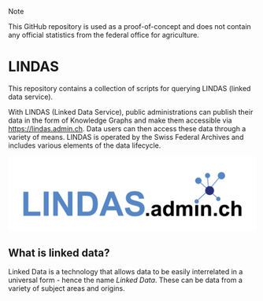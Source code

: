 > [!NOTE]
> This GitHub repository is used as a proof-of-concept and does not contain any official statistics from the federal office for agriculture.

# LINDAS

This repository contains a collection of scripts for querying LINDAS (linked data service).

With LINDAS (Linked Data Service), public administrations can publish their data in the form of Knowledge Graphs and make them accessible via <https://lindas.admin.ch>. Data users can then access these data through a variety of means. LINDAS is operated by the Swiss Federal Archives and includes various elements of the data lifecycle.

![](resources/lindas.png)

## What is linked data?

Linked Data is a technology that allows data to be easily interrelated in a universal form - hence the name *Linked Data*. These can be data from a variety of subject areas and origins.



